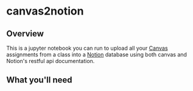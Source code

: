 # canvas2notion

## Overview
This is a jupyter notebook you can run to upload all your [Canvas](https://www.instructure.com/canvas) assignments from a class into a [Notion](https://www.notion.so/product) database using both canvas and Notion's restful api documentation.

## What you'll need
